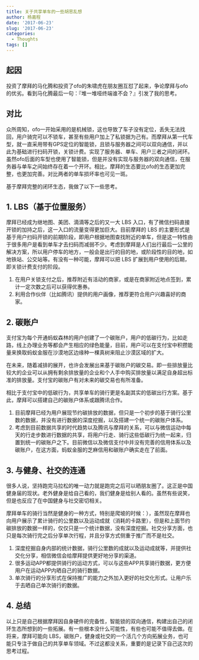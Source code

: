 ```yaml
---
title: 关于共享单车的一些胡思乱想
author: 杨嘉程
date: '2017-06-23'
slug: '2017-06-23'
categories:
  - Thoughts
tags: []
---
```


## 起因

投资了摩拜的马化腾和投资了ofo的朱啸虎在朋友圈互怼了起来，争论摩拜与ofo的优劣。看到马化腾最后一句：『堆一堆哑终端谁不会？』引发了我的思考。

## 对比

众所周知，ofo一开始采用的是机械锁，这也导致了车子没有定位，丢失无法找回，用户骑完可以不锁车，甚至有些用户加上了私锁据为己有。而摩拜从第一代车型，就一直采用带有GPS定位的智能锁，且锁与服务器之间可以双向通信，并以此为基础进行扫码开锁，关锁计费。实现了服务器、单车、用户三者之间的闭环。虽然ofo后面的车型也使用了智能锁，但是并没有实现与服务器的双向通信，在服务器与单车之间始终存在着一个开环。相比，摩拜的生态要比ofo的生态更加完整，也更加完善。对比两者的单车损坏率也可见一斑。

基于摩拜完整的闭环生态，我做了以下一些思考。

## 1. LBS（基于位置服务）

摩拜已经成为继地图、美团、滴滴等之后的又一大 LBS 入口，有了微信扫码直接开锁的加持之后，这一入口的流量变得更加巨大。目前摩拜的 LBS 的主要形式是基于用户扫码开锁的前期阶段，即用户根据地图查找附近的单车，但是这一特性由于很多用户是看到单车才去扫码而减弱不少。考虑到摩拜是人们出行最后一公里的解决方案，所以用户停车的地方，一般会是出行的目的地，或阶段性的目的地，如地铁站、公交站等。有没有一种可能，摩拜可以把 LBS 扩展到用户使用的后期，即关锁计费支付的阶段。

1. 在用户关锁支付之后，推荐附近有活动的商家，或是在商家附近地点签到，累计一定次数之后可以获得优惠券。
2. 利用合作伙伴（比如腾讯）提供的用户画像，推荐更符合用户兴趣喜好的商家。


## 2. 碳账户

支付宝为每个开通蚂蚁森林的用户创建了一个碳账户，用户的低碳行为，比如走路，线上办理业务等都会产生相应的绿色能量，目前，用户可以在支付宝中积攒能量来换取蚂蚁金服在沙漠地区边缘种一棵真树来阻止沙漠区域的扩大。

在未来，随着减排的展开，也许会发展出来基于碳账户的碳交易。即一些排放量比较大的企业可以从拥有剩余排放量的企业和个人手中购买排放量以满足自身超出标准的排放量。支付宝的碳账户有对未来的碳交易也有所准备。

相比于支付宝中的低碳行为，共享单车的骑行更是名副其实的低碳出行方案。基于此，摩拜可以搭建自己的碳账户体系或跟腾讯合作。

1. 目前摩拜已经为用户展现节约碳排放的数据，但只是一个初步的基于骑行公里数的数据，并没有进行数据的深度挖掘，以及搭建一个统一的碳账户体系。
2. 考虑到目前数据共享的时代趋势以及腾讯与摩拜的关系，可以与微信运动中每天的行走步数进行数据的共享，将用户行走、骑行这些低碳行为统一起来，归置到统一的碳账户之下。目前微信以及微信支付中并没有完善的信用体系以及碳账户，在这方面，蚂蚁金服的芝麻信用和碳账户确实走在了前面。

## 3. 与健身、社交的连通

很多人说，坚持跑完马拉松的唯一动力就是跑完之后可以晒朋友圈了。这正是中国健身届的现状。老外健身是给自己看的，我们健身是给别人看的。虽然有些说笑，但是也反应了在中国健身与社交密切相关。

摩拜单车的骑行当然是健身的一种方式，特别是爬坡的时候：），虽然现在摩拜也向用户展示了累计骑行的公里数以及运动成就（消耗的卡路里），但是和上面节约碳排放的数据一样的，仅仅只是一个统计数据，没有深度挖掘。社交分享方面，也只是每次骑行完之后分享单次行程，并且分享方式侧重于推广而不是社交。

1. 深度挖掘自身内部的统计数据，骑行公里数的成就以及运动成就等，并提供社交化分享，相信微信会给摩拜提供更好地分享的渠道。
2. 很多运动APP都提供骑行的运动方式，可以与这些APP共享骑行数据，更方便用户在运动APP内晒自己的骑行数据。
3. 单次骑行的分享形式在保持推广的能力之外加入更好的社交化形式。让用户乐于去晒自己单次骑行的数据。

## 4. 总结

以上只是自己根据摩拜因自身硬件的完备性，智能锁的双向通信，构建出自己的闭环生态所想到的一些拓展。有一些根本没什么可能性，有些也可能不值得去做。在将来，摩拜可能向 LBS，碳账户，健身或社交的一个活几个方向拓展业务，也可能只专注于做自己的共享单车领域。不过这都没关系，重要的是记录下自己这次的思考过程。


